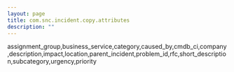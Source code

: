 ```yaml
---
layout: page
title: com.snc.incident.copy.attributes
description: ""
---
```

assignment_group,business_service,category,caused_by,cmdb_ci,company,description,impact,location,parent_incident,problem_id,rfc,short_description,subcategory,urgency,priority
